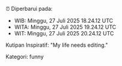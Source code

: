 ⏰ Diperbarui pada:
- WIB: Minggu, 27 Juli 2025 18.24.12 UTC
- WITA: Minggu, 27 Juli 2025 19.24.12 UTC
- WIT: Minggu, 27 Juli 2025 20.24.12 UTC

Kutipan Inspiratif:
"My life needs editing."


Kategori: funny

